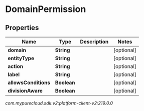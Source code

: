 # DomainPermission


## Properties

| Name | Type | Description | Notes |
| ------------ | ------------- | ------------- | ------------- |
| **domain** | **String** |  |  [optional] |
| **entityType** | **String** |  |  [optional] |
| **action** | **String** |  |  [optional] |
| **label** | **String** |  |  [optional] |
| **allowsConditions** | **Boolean** |  |  [optional] |
| **divisionAware** | **Boolean** |  |  [optional] |




_com.mypurecloud.sdk.v2:platform-client-v2:219.0.0_
